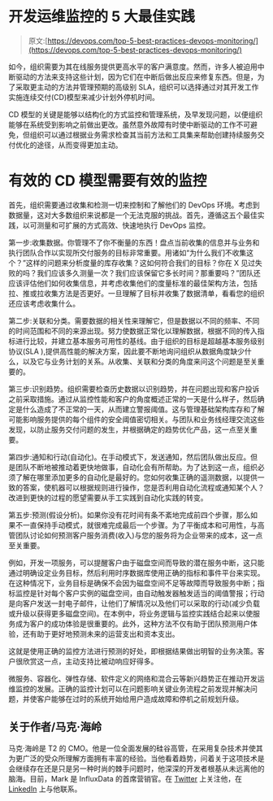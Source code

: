 # 开发运维监控的 5 大最佳实践

> 原文:[https://devops.com/top-5-best-practices-devops-monitoring/](https://devops.com/top-5-best-practices-devops-monitoring/)

如今，组织需要为其在线服务提供更高水平的客户满意度。然而，许多人被迫用中断驱动的方法来支持这些计划，因为它们在中断后做出反应来修复东西。但是，为了采取更主动的方法并管理预期的高级别 SLA，组织可以选择通过对其开发工作实施连续交付(CD)模型来减少计划外停机时间。

CD 模型的关键是能够以结构化的方式监控和管理系统，及早发现问题，以便组织能够在系统受到影响之前做出更改。虽然意外故障有时使中断驱动的工作不可避免，但组织可以通过根据业务需求检查其当前方法和工具集来帮助创建持续服务交付优化的途径，从而变得更加主动。

# 有效的 CD 模型需要有效的监控

首先，组织需要通过收集和检测一切来控制和了解他们的 DevOps 环境。考虑到数据量，这对大多数组织来说都是一个无法克服的挑战。首先，遵循这五个最佳实践，以可测量和可扩展的方式高效、快速地执行 DevOps 监控。

第一步:收集数据。你管理不了你不衡量的东西！盘点当前收集的信息并与业务和执行团队合作以实现所交付服务的目标非常重要。用诸如“为什么我们不收集这个？”这样的问题来分析度量的库存收集？这如何符合我们的目标？你在 X 见过失败的吗？我们应该多久测量一次？我们应该保留它多长时间？那重要吗？”团队还应该评估他们如何收集信息，并考虑收集他们的度量标准的最佳架构方法，包括拉、推或拉收集方法是否更好。一旦理解了目标并收集了数据清单，看看您的组织还应该考虑收集什么。

第二步:关联和分类。需要数据的相关性来理解它，但是数据以不同的频率、不同的时间范围和不同的来源出现。努力使数据正常化以理解数据，根据不同的传入指标进行比较，并建立基本服务可用性的基线。由于组织的目标是超越基本服务级别协议(SLA ),提供高性能的解决方案，因此要不断地询问组织从数据角度缺少什么，以及它与业务计划的关系。从收集、关联和分类的角度来问这个问题是至关重要的。

第三步:识别趋势。组织需要检查历史数据以识别趋势，并在问题出现和客户投诉之前采取措施。通过从监控性能和客户的角度概述正常的一天是什么样子，然后确定是什么造成了不正常的一天，从而建立警报阈值。这与管理基础架构库存和了解可能影响服务提供的每个组件的安全阈值密切相关。与团队和业务线经理交流这些发现，以防止服务交付问题的发生，并根据确定的趋势优化产品，这一点至关重要。

第四步:通知和行动(自动化)。在手动模式下，发送通知，然后团队做出反应。但是团队不断地被推动着更快地做事，自动化会有所帮助。为了达到这一点，组织必须了解在哪里添加更多的自动化是最好的。您如何收集正确的遥测数据，以提供一致的答案，使机器可以根据规则进行操作，您是否利用自动化流程或通知某个人？改进到更快的过程的愿望需要从手工实践到自动化实践的转变。

第五步:预测(假设分析)。如果你没有花时间有条不紊地完成前四个步骤，那么如果不一直保持手动模式，就很难完成最后一个步骤。为了平衡成本和可用性，与高管团队讨论如何预测客户服务消费(收入)与您的服务将为企业带来的成本，这一点至关重要。

例如，开发一项服务，可以提醒客户由于磁盘空间而导致的潜在服务中断，这只能通过明确设定业务目标，然后利用时序数据库使用正确的指标和事件平台来实现。在这种情况下，业务目标是确保不会因为磁盘空间不足等故障而导致服务中断；指标监控是针对每个客户实例的磁盘空间，由自动触发器触发适当的阈值警报；行动是向客户发送一封电子邮件，让他们了解情况以及他们可以采取的行动(减少负载或升级以获得更多磁盘空间)。在本例中，将业务逻辑与监控实践结合起来以使服务成为客户的成功体验是很重要的。此外，这种方法不仅有助于团队预测用户体验，还有助于更好地预测未来的运营支出和资本支出。

这就是使用正确的监控方法进行预测的好处，即根据结果做出明智的业务决策。客户很欣赏这一点，主动支持比被动响应好得多。

微服务、容器化、弹性存储、软件定义的网络和混合云等新兴趋势正在推动开发运维监控的发展。正确的监控计划可以在问题影响关键业务流程之前发现并解决问题，并使客户能够在过时的系统开始给用户造成故障和停机之前规划升级。

## 关于作者/马克·海岭

马克·海岭是 T2 的 CMO。他是一位全面发展的硅谷高管，在采用复杂技术并使其为更广泛的受众所理解方面拥有丰富的经验。当他看着趋势，问着关于这项技术是会继续存在还是只是另一种时尚的棘手问题时，他深深的开发者根基从未远离他的脑海。目前，Mark 是 InfluxData 的首席营销官。在 [Twitter](https://twitter.com/markrherring?lang=en) 上关注他，在 [LinkedIn](https://www.linkedin.com/in/herringmark) 上与他联系。